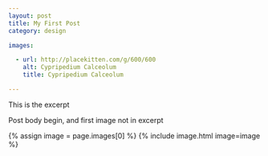 ```yaml
---
layout: post
title: My First Post
category: design

images:

  - url: http://placekitten.com/g/600/600
    alt: Cypripedium Calceolum
    title: Cypripedium Calceolum

---
```


This is the excerpt

Post body begin, and first image not in excerpt

{% assign image = page.images[0] %} 
{% include image.html image=image %}